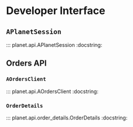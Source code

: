 # Developer Interface

## `APlanetSession`

::: planet.api.APlanetSession
    :docstring:

## Orders API

### `AOrdersClient`

::: planet.api.AOrdersClient
    :docstring:

### `OrderDetails`

::: planet.api.order_details.OrderDetails
    :docstring:



